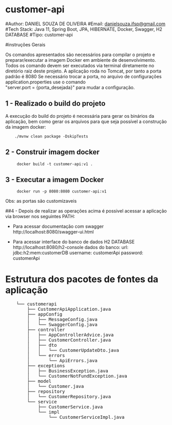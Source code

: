 # customer-api

#Author: DANIEL SOUZA DE OLIVEIRA
    #Email: danielsouza.ifsp@gmail.com 
    #Tech Stack: Java 11, Spring Boot, JPA, HIBERNATE, Docker, Swagger, H2 DATABASE
    #Tipo: customer-api

#instruções Gerais

Os comandos apresentados são necessários para compilar o projeto e preparar/executar a imagem Docker
em ambiente de desenvolvimento. 
Todos os comando devem ser executados via terminal diretamente no diretório raiz deste projeto.
A aplicação roda no Tomcat, por tanto a porta padrão é 8080
Se necessário trocar a porta, no arquivo de configurações application.properties use o comando  
"server.port = {porta_desejada}" para mudar a configuração.

## 1 - Realizado o build do projeto
A execução do build do projeto é necessária para gerar os binários da aplicação, bem 
como gerar os arquivos para que seja possível a construção da imagem docker:

        ./mvnw clean package -DskipTests
         
## 2 - Construir imagem docker

         docker build -t customer-api:v1 .
         
## 3 - Executar a imagem Docker

         docker run -p 8080:8080 customer-api:v1
         
Obs: as portas são customizaveis 

##4 - Depois de realizar as operações acima é possivel acessar a aplicação via browser nos seguintes PATH:

- Para acessar documentação com swagger
    http://localhost:8080/swagger-ui.html

- Para acessar interface do banco de dados H2 DATABASE
    http://localhost:8080/h2-console
        dados do banco: 
            url: jdbc:h2:mem:customerDB
            username: customerApi
            password: customerApi 

# Estrutura dos pacotes de fontes da aplicação

<pre>
    └── customerapi
        ├── CustomerApiApplication.java
        ├── appConfig
        │   ├── MessageConfig.java
        │   └── SwaggerConfig.java
        ├── controller
        │   ├── AppControllerAdvice.java
        │   ├── CustomerController.java
        │   ├── dto
        │   │   └── CustomerUpdateDto.java
        │   └── errors
        │       └── ApiErrors.java
        ├── exceptions
        │   ├── BusinessException.java
        │   └── CustomerNotFundException.java
        ├── model
        │   └── Customer.java
        ├── repository
        │   └── CustomerRepository.java
        └── service
            ├── CustomerService.java
            └── impl
                └── CustomerServiceImpl.java
</pre>